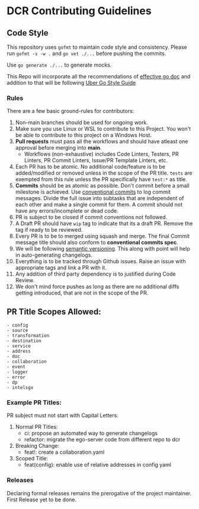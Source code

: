 # DCR Contributing Guidelines

## Code Style

This repository uses `gofmt` to maintain code style and consistency. 
Please run `gofmt -s -w .` and `go vet ./...` before pushing the commits. 

Use `go generate ./...` to generate mocks. 

This Repo will incorporate all the recommendations of [effective go doc](https://go.dev/doc/effective_go) and addition to that will be following [Uber Go Style Guide](https://github.com/uber-go/guide/blob/master/style.md)

### Rules

There are a few basic ground-rules for contributors:

1. Non-main branches should be used for ongoing work.
2. Make sure you use Linux or WSL to contribute to this Project. You won't be able to contribute to this project on a Windows Host.
3. **Pull requests** must pass all the workflows and should have atleast one approval before merging into **main**. 
    - Workflows (non-exhaustive) includes Code Linters, Testers, PR Linters, PR Commit Linters, Issue/PR Template Linters, etc. 
3. Each PR has to be atomic. No additional code/feature is to be added/modified or removed unless in the scope of the PR title. `tests` are exempted from this rule unless the PR specifically have `test:*` as title.
4. **Commits** should be as atomic as possible. Don't commit before a small milestone is achieved. Use [conventional commits](https://www.conventionalcommits.org/en/v1.0.0/) to log commit messages. Divide the full issue into subtasks that are independent of each other and make a single commit for them. A commit should not have any errors/incomplete or dead code. 
6. PR is subject to be closed if commit conventions not followed.
6. A Draft PR should have `wip` tag to indicate that its a draft PR. Remove the tag if ready to be reviewed. 
7. Every PR is to be to merged using squash and merge. The final Commit message title should also conform to **conventional commits spec**. 
7. We will be following [semantic versioning](https://semver.org/). This along with point will help in auto-generating changelogs. 
8. Everything is to be tracked through Github issues. Raise an issue with appropriate tags and link a PR with it. 
9. Any addition of third party dependency is to justified during Code Review. 
10. We don't mind force pushes as long as there are no additional diffs getting introduced, that are not in the scope of the PR. 

## PR Title Scopes Allowed: 
    - config
    - source 
    - transformation 
    - destination 
    - service 
    - address
    - doc 
    - collaboration
    - event
    - logger
    - error
    - dp
    - intelsgx

### Example PR Titles: 
PR subject must not start with Capital Letters. 
1. Normal PR Titles: 
    - ci: propose an automated way to generate changelogs 
    - refactor: migrate the ego-server code from different repo to dcr
2. Breaking Change: 
    - feat!: create a collaboration.yaml
3. Scoped Title: 
    - feat(config): enable use of relative addresses in config yaml

### Releases
Declaring formal releases remains the prerogative of the project maintainer. First Release yet to be done. 


